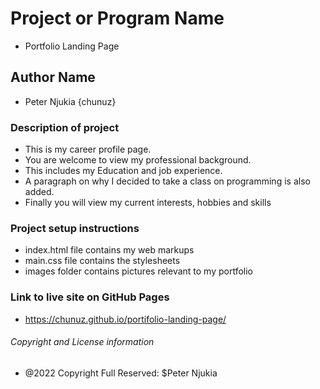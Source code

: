 # Project or Program Name
- Portfolio Landing Page
## Author Name
- Peter Njukia {chunuz}
### Description of project
- This is my career profile page. 
- You are welcome to view my professional background. 
- This includes my Education and job experience. 
- A paragraph on why I decided to take a class on programming is also added.
- Finally you will view my current interests, hobbies and skills
### Project setup instructions
- index.html file contains my web markups
- main.css file contains the stylesheets
- images folder contains pictures relevant to my portfolio
### Link to live site on GitHub Pages
- https://chunuz.github.io/portifolio-landing-page/
###### Copyright and License information
- @2022 Copyright Full Reserved: $Peter Njukia 







